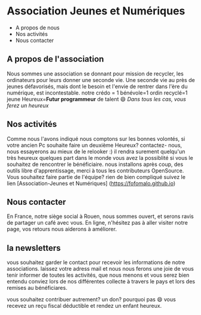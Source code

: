 # Association Jeunes et Numériques

* A propos de nous
* Nos activités
* Nous contacter

## A propos de l'association
Nous sommes une association se donnant pour mission de recycler, les ordinateurs pour leurs donner une seconde vie.
Une seconde vie au près de jeunes défavorisés, mais dont le besoin et l'envie de rentrer dans l'ère du numérique, est incontestable.
notre crédo = 1 bénévole=1 ordin recyclé=1 jeune Heureux=**Futur programmeur** de talent :smile:
*Dans tous les cas, vous ferez un heureux*

## Nos activités
Comme nous l'avons indiqué nous comptons sur les bonnes volontés, si votre ancien Pc souhaite faire un 
deuxième Heureux? contactez- nous, nous essayerons au mieux de le relooker :) il rendra surement quelqu'un 
très heureux quelques part dans le monde
vous avez la possiblité si vous le souhaitez de rencontrer le bénéficiaire.
nous installons après coup, des outils libre d'apprentissage, merci à tous les contributeurs OpenSource.
Vous souhaitez faire partie de l'équipe? rien de bien compliqué 
suivez le lien [Association-Jeunes et Numériques] (https://fofomalo.github.io)

## Nous contacter
En France, notre siège social à Rouen, nous sommes ouvert, et serons ravis de partager un café avec vous.
En ligne, n'hésitez pas à aller visiter notre page, vos retours nous aiderons à améliorer.
## la newsletters

vous souhaitez garder le contact pour recevoir les informations de notre associations.
laissez votre adress mail et nous nous ferons une joie de vous tenir informer de toutes les activités, que nous menons et vous serez bien entendu conviez lors de nos différentes collecte à travers le pays et lors des remises au bénéficiares.

vous souhaitez contribuer autrement? un don? pourquoi pas :smile: vous recevez un reçu fiscal déductible et rendez un enfant heureux.

